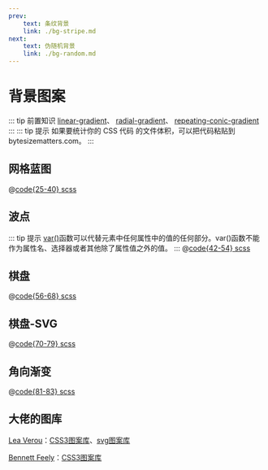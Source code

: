 ```yaml
---
prev: 
    text: 条纹背景
    link: ./bg-stripe.md
next: 
    text: 伪随机背景
    link: ./bg-random.md
---
```


# 背景图案
::: tip 前置知识
[linear-gradient](https://developer.mozilla.org/en-US/docs/Web/CSS/gradient/linear-gradient())、
[radial-gradient](https://developer.mozilla.org/en-US/docs/Web/CSS/gradient/radial-gradient())、
[repeating-conic-gradient](https://developer.mozilla.org/en-US/docs/Web/CSS/gradient/repeating-conic-gradient())
:::
::: tip 提示
如果要统计你的 CSS 代码
的文件体积，可以把代码粘贴到
bytesizematters.com。
:::

## 网格蓝图

<bg-pattern class-name="blueprint"/>

@[code{25-40} scss](../.vuepress/components/bg-pattern.vue)

## 波点
<bg-pattern class-name="polka"/>

::: tip 提示
[var()](https://developer.mozilla.org/zh-CN/docs/Web/CSS/var())函数可以代替元素中任何属性中的值的任何部分。var()函数不能作为属性名、选择器或者其他除了属性值之外的值。
:::
@[code{42-54} scss](../.vuepress/components/bg-pattern.vue)

## 棋盘
<bg-pattern class-name="checkerboard-svg"/>

@[code{56-68} scss](../.vuepress/components/bg-pattern.vue)

## 棋盘-SVG
@[code{70-79} scss](../.vuepress/components/bg-pattern.vue)

## 角向渐变
<bg-pattern class-name="angular-gradient"/>

@[code{81-83} scss](../.vuepress/components/bg-pattern.vue)

## 大佬的图库
[Lea Verou](https://lea.verou.me/about/)：[CSS3图案库](https://lea.verou.me/css3patterns)、[svg图案库](https://philbit.com/svgpatterns)

[Bennett Feely](https://bennettfeely.com/)：[CSS3图案库](http://bennettfeely.com/gradients)